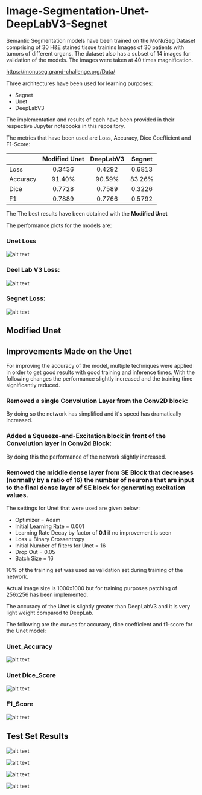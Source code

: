 # Image-Segmentation-Unet-DeepLabV3-Segnet

Semantic Segmentation models have been trained on the MoNuSeg Dataset comprising of 30 H&E stained tissue trainins Images of 30 patients with tumors of different organs. The dataset also has a subset of 14 images for validation of the models. The images were taken at 40 times magnification. 

https://monuseg.grand-challenge.org/Data/

Three architectures have been used for learning purposes:

* Segnet
* Unet 
* DeepLabV3

The implementation and results of each have been provided in their respective Jupyter notebooks in this repository.

The metrics that have been used are Loss, Accuracy, Dice Coefficient and F1-Score:

|          | Modified Unet | DeepLabV3 | Segnet |
|----------|:-------------:|:---------:|:------:|
| Loss     |     0.3436    |   0.4292  | 0.6813 |
| Accuracy |     91.40%    |   90.59%  | 83.26% |
| Dice     |     0.7728    |   0.7589  | 0.3226 |
| F1       |     0.7889    |   0.7766  | 0.5792 |

 The The best results have been obtained with the **Modified Unet**

The performance plots for the models are:

### Unet Loss

![alt text](https://github.com/bostankhan6/Image-Segmentation-Unet-DeepLabV3-Segnet/blob/master/plots_and_images/Unet_loss.jpg "Unet Loss")

### Deel Lab V3 Loss:

![alt text](https://github.com/bostankhan6/Image-Segmentation-Unet-DeepLabV3-Segnet/blob/master/plots_and_images/deeplab_loss.jpg "Deep Lab V3+ Loss")

### Segnet Loss:

![alt text](https://github.com/bostankhan6/Image-Segmentation-Unet-DeepLabV3-Segnet/blob/master/plots_and_images/segnet_loss.png "Segnet Loss")

## Modified Unet

## Improvements Made on the Unet
For improving the accuracy of the model, multiple techniques were applied in order to get good results with good training and inference times. With the following changes the performance slightly increased and the training time significantly reduced.

### Removed a single Convolution Layer from the Conv2D block: 
By doing so the network has simplified and it's speed has dramatically increased.

### Added a Squeeze-and-Excitation block in front of the Convolution layer in Conv2d Block: 
By doing this the performance of the network slightly increased.

### Removed the middle dense layer from SE Block that decreases (normally by a ratio of 16) the number of neurons that are input to the final dense layer of SE block for generating excitation values.

The settings for Unet that were used are given below:
* Optimizer = Adam
* Initial Learning Rate = 0.001
* Learning Rate Decay by factor of **0.1** if no improvement is seen
* Loss = Binary Crossentropy
* Initial Number of filters for Unet = 16
* Drop Out = 0.05
* Batch Size = 16

10% of the training set was used as validation set during training of the network.

Actual image size is 1000x1000 but for training purposes patching of 256x256 has been implemented.

The accuracy of the Unet is slightly greater than DeepLabV3 and it is very light weight compared to DeepLab.

The following are the curves for accuracy, dice coefficient and f1-score for the Unet model:

### Unet_Accuracy
![alt text](https://github.com/bostankhan6/Image-Segmentation-Unet-DeepLabV3-Segnet/blob/master/plots_and_images/accuracy.jpg "Unet Accuracy")

### Unet Dice_Score
![alt text](https://github.com/bostankhan6/Image-Segmentation-Unet-DeepLabV3-Segnet/blob/master/plots_and_images/dice.jpg "Unet Dice Score")

### F1_Score
![alt text](https://github.com/bostankhan6/Image-Segmentation-Unet-DeepLabV3-Segnet/blob/master/plots_and_images/f1.jpg "Unet F1 Score")

## Test Set Results 

![alt text](https://github.com/bostankhan6/Image-Segmentation-Unet-DeepLabV3-Segnet/blob/master/plots_and_images/test1.jpg "Test1")

![alt text](https://github.com/bostankhan6/Image-Segmentation-Unet-DeepLabV3-Segnet/blob/master/plots_and_images/test2.jpg "Test2")

![alt text](https://github.com/bostankhan6/Image-Segmentation-Unet-DeepLabV3-Segnet/blob/master/plots_and_images/test3.jpg "Test3")

![alt text](https://github.com/bostankhan6/Image-Segmentation-Unet-DeepLabV3-Segnet/blob/master/plots_and_images/test4.jpg "Test4")
